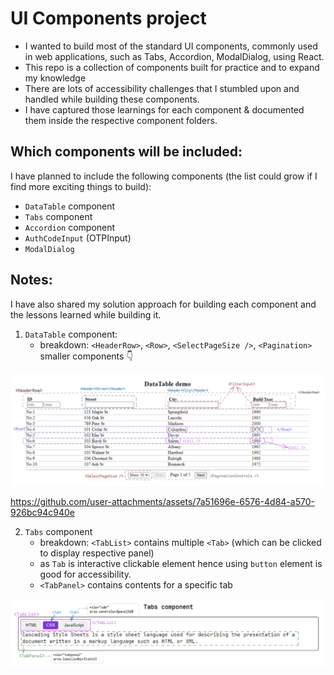 # UI Components project
  - I wanted to build most of the standard UI components, commonly used in web applications, such as Tabs, Accordion, ModalDialog, using React.
  - This repo is a collection of components built for practice and to expand my knowledge
  - There are lots of accessibility challenges that I stumbled upon and handled while building these components.
  - I have captured those learnings for each component & documented them inside the respective component folders.

## Which components will be included:
  I have planned to include the following components (the list could grow if I find more exciting things to build):
  - `DataTable` component
  - `Tabs` component
  - `Accordion` component
  - `AuthCodeInput` (OTPInput) 
  - `ModalDialog`

## Notes:
  I have also shared my solution approach for building each component and the lessons learned while building it.

 1. `DataTable` component:
     - breakdown: `<HeaderRow>`, `<Row>`, `<SelectPageSize />`, `<Pagination>` smaller components 👇
 <img src="./src/assets/DataTable_diagram.png" />

https://github.com/user-attachments/assets/7a51696e-6576-4d84-a570-926bc94c940e

 2. `Tabs` component
    - breakdown: `<TabList>` contains multiple `<Tab>` (which can be clicked to display respective panel) 
    - as `Tab` is interactive clickable element hence using `button` element is good for accessibility.
    - `<TabPanel>` contains contents for a specific tab
 <img src="./src/assets/Tabs_diagram_exported.png" />
 

